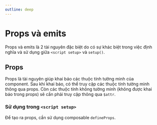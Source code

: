 ```yaml
---
outline: deep
---
```


# Props và emits

Props và emits là 2 tài nguyên đặc biệt do có sự khác biệt trong việc định nghĩa và sử dụng giữa `<script setup>` và `setup()`.

## Props

Props là tài nguyên giúp khai báo các thuộc tính tường minh của component. Sau khi khai báo, có thể truy cập các thuộc tính tường minh thông qua props. Còn các thuộc tính không tường minh (không được khai báo trong props) sẽ cần phải truy cập thông qua `$attr`.

### Sử dụng trong `<script setup>`

Để tạo ra props, cần sử dụng composable `defineProps`.